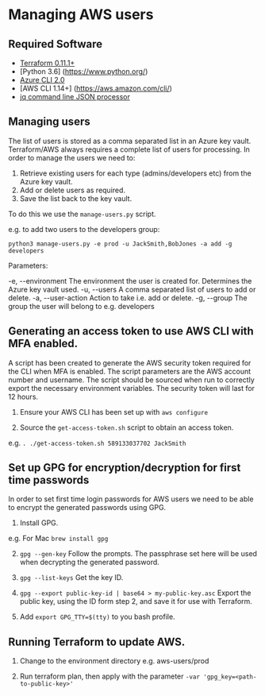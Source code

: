 # Managing AWS users

## Required Software

 * [Terraform 0.11.1+](http://terraform.io/)
 * [Python 3.6] (https://www.python.org/)
 * [Azure CLI 2.0](https://docs.microsoft.com/en-us/cli/azure/install-azure-cli?view=azure-cli-latest)
 * [AWS CLI 1.14+] (https://aws.amazon.com/cli/)
 * [jq command line JSON processor](https://stedolan.github.io/jq/)

## Managing users

The list of users is stored as a comma separated list in an Azure key vault. Terraform/AWS always requires a complete list of users for processing. In order to manage the users we need to:

1. Retrieve existing users for each type (admins/developers etc) from the Azure key vault.
2. Add or delete users as required.
3. Save the list back to the key vault.

To do this we use the ```manage-users.py``` script.

e.g. to add two users to the developers group:

```python3 manage-users.py -e prod -u JackSmith,BobJones -a add -g developers```

Parameters:

-e, --environment The environment the user is created for. Determines the Azure key vault used.
-u, --users A comma separated list of users to add or delete.
-a, --user-action Action to take i.e. add or delete.
-g, --group The group the user will belong to e.g. developers     

## Generating an access token to use AWS CLI with MFA enabled.

A script has been created to generate the AWS security token required for the CLI when MFA is enabled. The script parameters are the AWS account number and username. The script should be sourced when run to correctly export the necessary environment variables. The security token will last for 12 hours.

1. Ensure your AWS CLI has been set up with ```aws configure```

2. Source the ```get-access-token.sh``` script to obtain an access token.

e.g. ```. ./get-access-token.sh 589133037702 JackSmith```

## Set up GPG for encryption/decryption for first time passwords

In order to set first time login passwords for AWS users we need to be able to encrypt the generated passwords using GPG.

1. Install GPG.

  e.g. For Mac
```brew install gpg```

2. ```gpg --gen-key``` Follow the prompts. The passphrase set here will be used when decrypting the generated password.

3. ```gpg --list-keys``` Get the key ID.

4. ```gpg --export public-key-id | base64 > my-public-key.asc``` Export the public key, using the ID form step 2, and save it for use with Terraform.

5. Add ```export GPG_TTY=$(tty)``` to you bash profile.

## Running Terraform to update AWS.

1. Change to the environment directory e.g. aws-users/prod

2. Run terraform plan, then apply with the parameter ```-var 'gpg_key=<path-to-public-key>'```
